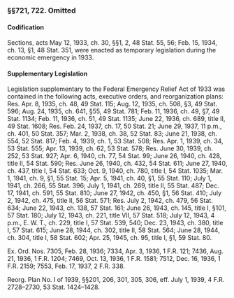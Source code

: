 ### §§721, 722. Omitted ###

#### Codification ####

Sections, acts May 12, 1933, ch. 30, §§1, 2, 48 Stat. 55, 56; Feb. 15, 1934, ch. 13, §1, 48 Stat. 351, were enacted as temporary legislation during the economic emergency in 1933.

#### Supplementary Legislation ####

Legislation supplementary to the Federal Emergency Relief Act of 1933 was contained in the following acts, executive orders, and reorganization plans: Res. Apr. 8, 1935, ch. 48, 49 Stat. 115; Aug. 12, 1935, ch. 508, §3, 49 Stat. 596; Aug. 24, 1935, ch. 641, §55, 49 Stat. 781; Feb. 11, 1936, ch. 49, §7, 49 Stat. 1134; Feb. 11, 1936, ch. 51, 49 Stat. 1135; June 22, 1936, ch. 689, title II, 49 Stat. 1608; Res. Feb. 24, 1937, ch. 17, 50 Stat. 21; June 29, 1937, 11 p.m., ch. 401, 50 Stat. 357; Mar. 2, 1938, ch. 38, 52 Stat. 83; June 21, 1938, ch. 554, 52 Stat. 817; Feb. 4, 1939, ch. 1, 53 Stat. 508; Res. Apr. 1, 1939, ch. 34, 53 Stat. 555; Apr. 13, 1939, ch. 62, 53 Stat. 578; Res. June 30, 1939, ch. 252, 53 Stat. 927; Apr. 6, 1940, ch. 77, 54 Stat. 99; June 26, 1940, ch. 428, title II, 54 Stat. 590; Res. June 26, 1940, ch. 432, 54 Stat. 611; June 27, 1940, ch. 437, title I, 54 Stat. 633; Oct. 9, 1940, ch. 780, title I, 54 Stat. 1035; Mar. 1, 1941, ch. 9, §1, 55 Stat. 15; Apr. 5, 1941, ch. 40, §1, 55 Stat. 110; July 1, 1941, ch. 266, 55 Stat. 396; July 1, 1941, ch. 269, title II, 55 Stat. 487; Dec. 17, 1941, ch. 591, 55 Stat. 810; June 27, 1942, ch. 450, §1, 56 Stat. 410; July 2, 1942, ch. 475, title II, 56 Stat. 571; Res. July 2, 1942, ch. 479, 56 Stat. 634; June 22, 1943, ch. 138, 57 Stat. 161; June 26, 1943, ch. 145, title I, §101, 57 Stat. 180; July 12, 1943, ch. 221, title VII, 57 Stat. 518; July 12, 1943, 4 p.m., E. W. T., ch. 229, title I, 57 Stat. 539, 540; Dec. 23, 1943, ch. 380, title I, 57 Stat. 615; June 28, 1944, ch. 302, title II, 58 Stat. 564; June 28, 1944, ch. 304, title I, 58 Stat. 602; Apr. 25, 1945, ch. 95, title I, §1, 59 Stat. 80.

Ex. Ord. Nos. 7305, Feb. 28, 1936; 7334, Apr. 3, 1936, 1 F.R. 121; 7436, Aug. 21, 1936, 1 F.R. 1204; 7469, Oct. 13, 1936, 1 F.R. 1581; 7512, Dec. 16, 1936, 1 F.R. 2159; 7553, Feb. 17, 1937, 2 F.R. 338.

Reorg. Plan No. I of 1939, §§201, 206, 301, 305, 306, eff. July 1, 1939, 4 F.R. 2728–2730, 53 Stat. 1424–1428.